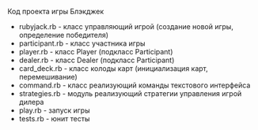 Код проекта игры Блэкджек
- rubyjack.rb - класс управляющий игрой (создание новой игры, определение победителя)
- participant.rb - класс участника игры
- player.rb - класс Player (подкласс Participant)
- dealer.rb - класс Dealer (подкласс Participant)
- card_deck.rb - класс колоды карт (инициализация карт, перемешивание)
- command.rb - класс реализующий команды текстового интерфейса
- strategies.rb - модуль реализующий стратегии управления игрой дилера
- play.rb - запуск игры
- tests.rb - юнит тесты
